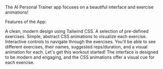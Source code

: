 The AI Personal Trainer app focuses on a beautiful interface and exercise animations!

Features of the App:

A clean, modern design using Tailwind CSS.
A selection of pre-defined exercises.
Simple, abstract CSS animations to visualize each exercise.
Interactive controls to navigate through the exercises.
You'll be able to see different exercises, their names, suggested reps/duration, and a visual animation for each. Let's get this workout started!
The interface is designed to be modern and engaging, and the CSS animations offer a visual cue for each exercise.
